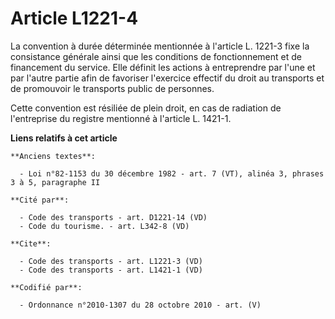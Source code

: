 # Article L1221-4

La convention à durée déterminée mentionnée à l'article L. 1221-3 fixe la consistance générale ainsi que les conditions de
fonctionnement et de financement du service. Elle définit les actions à entreprendre par l'une et par l'autre partie afin de
favoriser l'exercice effectif du droit au transports et de promouvoir le transports public de personnes. 

Cette convention est résiliée de plein droit, en cas de radiation de l'entreprise du registre mentionné à l'article L.
1421-1.

**Liens relatifs à cet article**

	**Anciens textes**:

	  - Loi n°82-1153 du 30 décembre 1982 - art. 7 (VT), alinéa 3, phrases 3 à 5, paragraphe II

	**Cité par**:

	  - Code des transports - art. D1221-14 (VD)
	  - Code du tourisme. - art. L342-8 (VD)

	**Cite**:

	  - Code des transports - art. L1221-3 (VD)
	  - Code des transports - art. L1421-1 (VD)

	**Codifié par**:

	  - Ordonnance n°2010-1307 du 28 octobre 2010 - art. (V)
